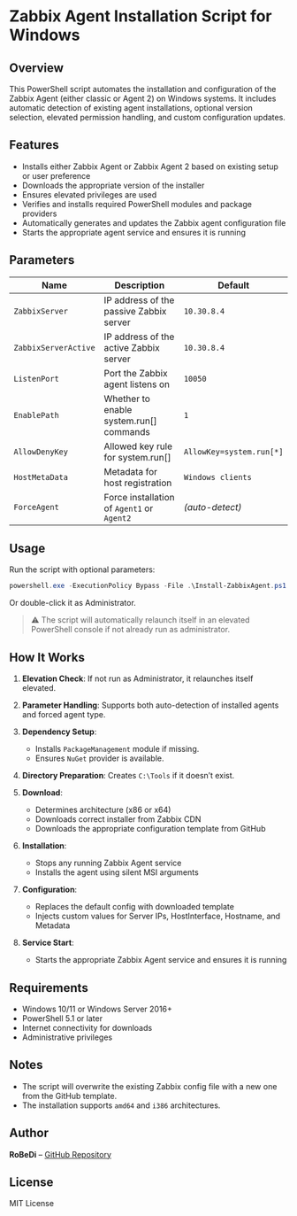 # Zabbix Agent Installation Script for Windows

## Overview

This PowerShell script automates the installation and configuration of the Zabbix Agent (either classic or Agent 2) on Windows systems. It includes automatic detection of existing agent installations, optional version selection, elevated permission handling, and custom configuration updates.

## Features

* Installs either Zabbix Agent or Zabbix Agent 2 based on existing setup or user preference
* Downloads the appropriate version of the installer
* Ensures elevated privileges are used
* Verifies and installs required PowerShell modules and package providers
* Automatically generates and updates the Zabbix agent configuration file
* Starts the appropriate agent service and ensures it is running

## Parameters

| Name                 | Description                                | Default                  |
| -------------------- | ------------------------------------------ | ------------------------ |
| `ZabbixServer`       | IP address of the passive Zabbix server    | `10.30.8.4`              |
| `ZabbixServerActive` | IP address of the active Zabbix server     | `10.30.8.4`              |
| `ListenPort`         | Port the Zabbix agent listens on           | `10050`                  |
| `EnablePath`         | Whether to enable system.run\[] commands   | `1`                      |
| `AllowDenyKey`       | Allowed key rule for system.run\[]         | `AllowKey=system.run[*]` |
| `HostMetaData`       | Metadata for host registration             | `Windows clients`        |
| `ForceAgent`         | Force installation of `Agent1` or `Agent2` | *(auto-detect)*          |

## Usage

Run the script with optional parameters:

```powershell
powershell.exe -ExecutionPolicy Bypass -File .\Install-ZabbixAgent.ps1 -ZabbixServer "10.1.1.100" -ForceAgent "Agent2"
```

Or double-click it as Administrator.

> ⚠️ The script will automatically relaunch itself in an elevated PowerShell console if not already run as administrator.

## How It Works

1. **Elevation Check**: If not run as Administrator, it relaunches itself elevated.
2. **Parameter Handling**: Supports both auto-detection of installed agents and forced agent type.
3. **Dependency Setup**:

   * Installs `PackageManagement` module if missing.
   * Ensures `NuGet` provider is available.
4. **Directory Preparation**: Creates `C:\Tools` if it doesn’t exist.
5. **Download**:

   * Determines architecture (x86 or x64)
   * Downloads correct installer from Zabbix CDN
   * Downloads the appropriate configuration template from GitHub
6. **Installation**:

   * Stops any running Zabbix Agent service
   * Installs the agent using silent MSI arguments
7. **Configuration**:

   * Replaces the default config with downloaded template
   * Injects custom values for Server IPs, HostInterface, Hostname, and Metadata
8. **Service Start**:

   * Starts the appropriate Zabbix Agent service and ensures it is running

## Requirements

* Windows 10/11 or Windows Server 2016+
* PowerShell 5.1 or later
* Internet connectivity for downloads
* Administrative privileges

## Notes

* The script will overwrite the existing Zabbix config file with a new one from the GitHub template.
* The installation supports `amd64` and `i386` architectures.

## Author

**RoBeDi** – [GitHub Repository](https://github.com/RoBeDi/PowerShell)

## License

MIT License